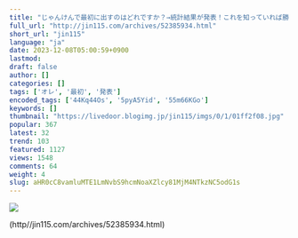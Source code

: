 ```yaml
---
title: "じゃんけんで最初に出すのはどれですか？→統計結果が発表！これを知っていれば勝ちやすくなるぞおおお！ "
full_url: "http://jin115.com/archives/52385934.html"
short_url: "jin115"
language: "ja"
date: 2023-12-08T05:00:59+0900
lastmod: 
draft: false
author: []
categories: []
tags: ['オレ', '最初', '発表']
encoded_tags: ['44Kq44Os', '5pyA5Yid', '55m66KGo']
keywords: []
thumbnail: "https://livedoor.blogimg.jp/jin115/imgs/0/1/01ff2f08.jpg"
popular: 367
latest: 32
trend: 103
featured: 1127
views: 1548
comments: 64
weight: 4
slug: aHR0cC8vamluMTE1LmNvbS9hcmNoaXZlcy81MjM4NTkzNC5odG1s
---
```


![](https://livedoor.blogimg.jp/jin115/imgs/0/1/01ff2f08.jpg)



(http//jin115.com/archives/52385934.html)
